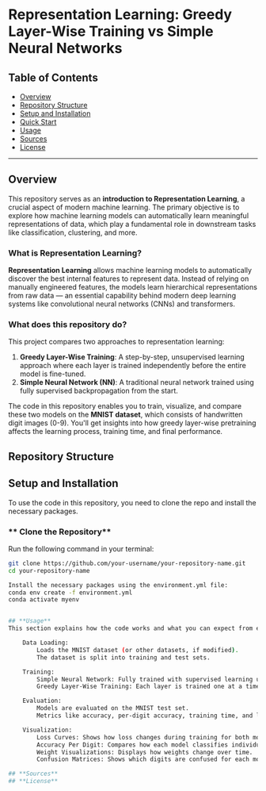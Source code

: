 # Representation Learning: Greedy Layer-Wise Training vs Simple Neural Networks

## **Table of Contents**
- [Overview](#-overview)
- [Repository Structure](#-repository-structure)
- [Setup and Installation](#️-setup-and-installation)
- [Quick Start](#-quick-start)
- [Usage](#-usage)
- [Sources](#-Sources)
- [License](#-license)

---

## **Overview**
This repository serves as an **introduction to Representation Learning**, a crucial aspect of modern machine learning. The primary objective is to explore how machine learning models can automatically learn meaningful representations of data, which play a fundamental role in downstream tasks like classification, clustering, and more.

### **What is Representation Learning?**
**Representation Learning** allows machine learning models to automatically discover the best internal features to represent data. Instead of relying on manually engineered features, the models learn hierarchical representations from raw data — an essential capability behind modern deep learning systems like convolutional neural networks (CNNs) and transformers.

### **What does this repository do?**
This project compares two approaches to representation learning:
1. **Greedy Layer-Wise Training**: A step-by-step, unsupervised learning approach where each layer is trained independently before the entire model is fine-tuned.
2. **Simple Neural Network (NN)**: A traditional neural network trained using fully supervised backpropagation from the start.

The code in this repository enables you to train, visualize, and compare these two models on the **MNIST dataset**, which consists of handwritten digit images (0-9). You'll get insights into how greedy layer-wise pretraining affects the learning process, training time, and final performance.

## **Repository Structure**

##  **Setup and Installation**
To use the code in this repository, you need to clone the repo and install the necessary packages.

### ** Clone the Repository**
Run the following command in your terminal:
```bash
git clone https://github.com/your-username/your-repository-name.git
cd your-repository-name

Install the necessary packages using the environment.yml file:
conda env create -f environment.yml
conda activate myenv


## **Usage**
This section explains how the code works and what you can expect from each step.

    Data Loading:
        Loads the MNIST dataset (or other datasets, if modified).
        The dataset is split into training and test sets.

    Training:
        Simple Neural Network: Fully trained with supervised learning using backpropagation.
        Greedy Layer-Wise Training: Each layer is trained one at a time in an unsupervised manner. After all layers are trained, supervised fine-tuning is applied to the whole network.

    Evaluation:
        Models are evaluated on the MNIST test set.
        Metrics like accuracy, per-digit accuracy, training time, and loss are computed.

    Visualization:
        Loss Curves: Shows how loss changes during training for both models.
        Accuracy Per Digit: Compares how each model classifies individual digits (0-9).
        Weight Visualizations: Displays how weights change over time.
        Confusion Matrices: Shows which digits are confused for each model.

## **Sources**
## **License**

